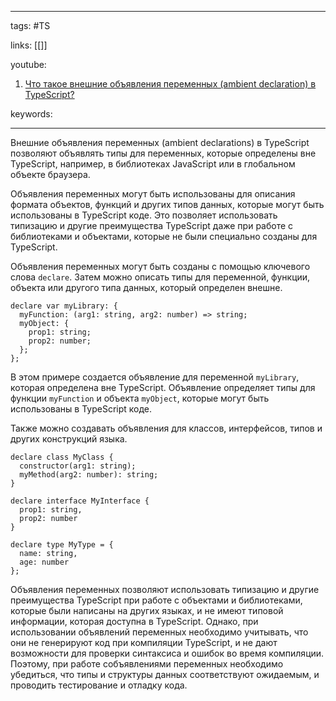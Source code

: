 ____

tags: #TS

links: [[]]

youtube: 
1.  [Что такое внешние объявления переменных (ambient declaration) в TypeScript?](https://youtu.be/TOn-1RrowKE?t=339)

keywords:

_____

Внешние объявления переменных (ambient declarations) в TypeScript позволяют объявлять типы для переменных, которые определены вне TypeScript, например, в библиотеках JavaScript или в глобальном объекте браузера.

Объявления переменных могут быть использованы для описания формата объектов, функций и других типов данных, которые могут быть использованы в TypeScript коде. Это позволяет использовать типизацию и другие преимущества TypeScript даже при работе с библиотеками и объектами, которые не были специально созданы для TypeScript.

Объявления переменных могут быть созданы с помощью ключевого слова `declare`. Затем можно описать типы для переменной, функции, объекта или другого типа данных, который определен внешне.

```
declare var myLibrary: {
  myFunction: (arg1: string, arg2: number) => string;
  myObject: {
    prop1: string;
    prop2: number;
  };
};
```

В этом примере создается объявление для переменной `myLibrary`, которая определена вне TypeScript. Объявление определяет типы для функции `myFunction` и объекта `myObject`, которые могут быть использованы в TypeScript коде.

Также можно создавать объявления для классов, интерфейсов, типов и других конструкций языка.

```
declare class MyClass {
  constructor(arg1: string);
  myMethod(arg2: number): string;
}

declare interface MyInterface {
  prop1: string,
  prop2: number
}

declare type MyType = {
  name: string,
  age: number
};
```

Объявления переменных позволяют использовать типизацию и другие преимущества TypeScript при работе с объектами и библиотеками, которые были написаны на других языках, и не имеют типовой информации, которая доступна в TypeScript. Однако, при использовании объявлений переменных необходимо учитывать, что они не генерируют код при компиляции TypeScript, и не дают возможности для проверки синтаксиса и ошибок во время компиляции. Поэтому, при работе собъявлениями переменных необходимо убедиться, что типы и структуры данных соответствуют ожидаемым, и проводить тестирование и отладку кода.